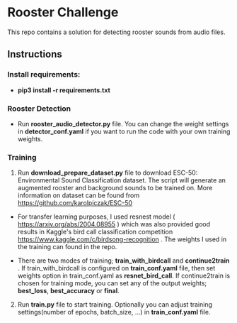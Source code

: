 # Rooster Challenge

This repo contains a solution for detecting rooster sounds from audio files.

## Instructions

### Install requirements:
  - **pip3 install -r requirements.txt**
  
### Rooster Detection 
  - Run **rooster_audio_detector.py** file. You can change the weight settings in **detector_conf.yaml** if you want to run the code with your own training weights.
  
### Training 
  
1. Run **download_prepare_dataset.py** file to download ESC-50: Environmental Sound Classification dataset. The script will generate an augmented rooster and background sounds to be trained on. More information on dataset can be found from https://github.com/karolpiczak/ESC-50

  - For transfer learning purposes, I used resnest model ( https://arxiv.org/abs/2004.08955 ) which was also provided good results in Kaggle's bird call classification competition https://www.kaggle.com/c/birdsong-recognition . The weights I used in the training can found in the repo. 

 - There are two modes of training; **train_with_birdcall** and **continue2train** . If train_with_birdcall is configured on **train_conf.yaml** file, then set weights option in train_conf.yaml as **resnet_bird_call**. If continue2train is chosen for training mode, you can set any of the output weights; **best_loss**, **best_accuracy** or **final**.
 

2. Run **train.py** file to start training. Optionally you can adjust training settings(number of epochs, batch_size, ...) in **train_conf.yaml** file.  
